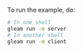 To run the example, do:

```sh
# In one shell
gleam run -m server
# In another shell
gleam run -m client
```
